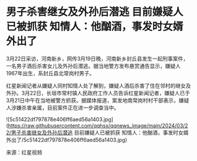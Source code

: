 # 男子杀害继女及外孙后潜逃 目前嫌疑人已被抓获 知情人：他酗酒，事发时女婿外出了

3月22日采访，河南新乡，网传3月19日晚，河南新乡封丘县发生一起刑事案件，一名男子酒后杀害女儿及外孙后潜逃。据当地警方发布悬赏通告显示，嫌疑人1967年出生，系封丘县北常岗村男子。

红星新闻记者从嫌疑人同村知情人处了解到，嫌疑人酒后杀害了住在邻村的继女及外孙。3月22日，长垣市常村镇人民政府工作人员告诉红星新闻记者，嫌疑人已于3月21日中午在当地被警方抓获。据媒体报道，案发地南常岗村村干部表示，嫌疑人涉嫌杀害亲属，目前案件正在进一步调查当中。

![5c51422df797878e406ff6aed56a1403.jpg](https://raw.githubusercontent.com/qqhsx/qqnews_image/main/2024/03/22/男子杀害继女及外孙后潜逃 目前嫌疑人已被抓获 知情人：他酗酒，事发时女婿外出了/5c51422df797878e406ff6aed56a1403.jpg)

来源：红星视频

